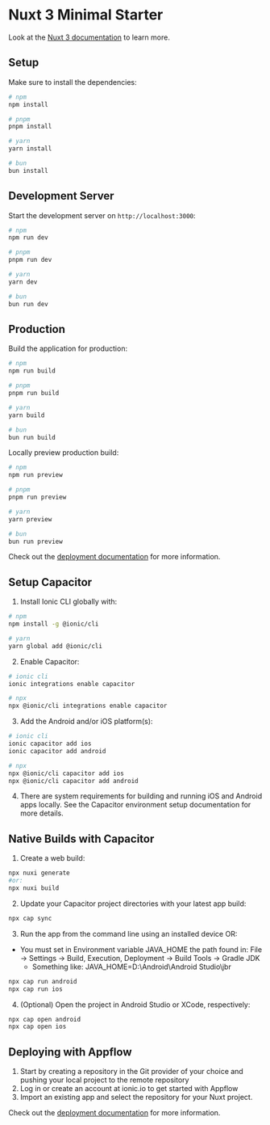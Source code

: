 # Nuxt 3 Minimal Starter

Look at the [Nuxt 3 documentation](https://nuxt.com/docs/getting-started/introduction) to learn more.

## Setup

Make sure to install the dependencies:

```bash
# npm
npm install

# pnpm
pnpm install

# yarn
yarn install

# bun
bun install
```

## Development Server

Start the development server on `http://localhost:3000`:

```bash
# npm
npm run dev

# pnpm
pnpm run dev

# yarn
yarn dev

# bun
bun run dev
```

## Production

Build the application for production:

```bash
# npm
npm run build

# pnpm
pnpm run build

# yarn
yarn build

# bun
bun run build
```

Locally preview production build:

```bash
# npm
npm run preview

# pnpm
pnpm run preview

# yarn
yarn preview

# bun
bun run preview
```

Check out the [deployment documentation](https://nuxt.com/docs/getting-started/deployment) for more information.

## Setup Capacitor

1. Install Ionic CLI globally with:

```bash
# npm
npm install -g @ionic/cli

# yarn
yarn global add @ionic/cli
```

2. Enable Capacitor:

```bash
# ionic cli
ionic integrations enable capacitor

# npx
npx @ionic/cli integrations enable capacitor
```

3. Add the Android and/or iOS platform(s):

```bash
# ionic cli
ionic capacitor add ios
ionic capacitor add android

# npx
npx @ionic/cli capacitor add ios
npx @ionic/cli capacitor add android
```

4. There are system requirements for building and running iOS and Android apps locally. See the Capacitor environment setup documentation for more details.

## Native Builds with Capacitor

1. Create a web build:

```bash
npx nuxi generate
#or:
npx nuxi build
```

2. Update your Capacitor project directories with your latest app build:

```bash
npx cap sync
```

3. Run the app from the command line using an installed device OR:

- You must set in Environment variable JAVA_HOME the path found in:
  File -> Settings -> Build, Execution, Deployment -> Build Tools -> Gradle JDK
  - Something like:
    JAVA_HOME=D:\Android\Android Studio\jbr

```bash
npx cap run android
npx cap run ios
```

4. (Optional) Open the project in Android Studio or XCode, respectively:

```bash
npx cap open android
npx cap open ios
```

## Deploying with Appflow

1. Start by creating a repository in the Git provider of your choice and pushing your local project to the remote repository
2. Log in or create an account at ionic.io to get started with Appflow
3. Import an existing app and select the repository for your Nuxt project.

Check out the [deployment documentation](https://ionic.io/docs/appflow/quickstart/github) for more information.

